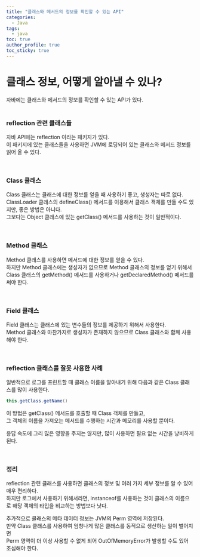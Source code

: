 ```yaml
---
title: "클래스와 메서드의 정보를 확인할 수 있는 API"  
categories:
  - Java
tags:
  - java
toc: true
author_profile: true
toc_sticky: true
---
```


# 클래스 정보, 어떻게 알아낼 수 있나?
자바에는 클래스와 메서드의 정보를 확인할 수 있는 API가 있다.     
<br/>          


### reflection 관련 클래스들   
자바 API에는 reflection 이라는 패키지가 있다.    
이 패키지에 있는 클래스들을 사용하면 JVM에 로딩되어 있는 클래스와 메서드 정보를 읽어 올 수 있다.

<br/>    

### Class 클래스   
Class 클래스는 클래스에 대한 정보를 얻을 때 사용하기 좋고, 생성자는 따로 없다.   
ClassLoader 클래스의 defineClass() 메서드를 이용해서 클래스 객체를 만들 수도 있지만, 좋은 방법은 아니다.     
그보다는 Object 클래스에 있는 getClass() 메서드를 사용하는 것이 일반적이다.

<br/>    

### Method 클래스   
Method 클래스를 사용하면 메서드에 대한 정보를 얻을 수 있다.   
하지만 Method 클래스에는 생성자가 없으므로 Method 클래스의 정보를 얻기 위해서   
Class 클래스의 getMethod() 메서드를 사용하거나 getDeclaredMethod() 메서드를 써야 한다.

<br/>    

### Field 클래스    
Field 클래스는 클래스에 있는 변수들의 정보를 제공하기 위해서 사용한다.    
Method 클래스와 마찬가지로 생성자가 존재하지 않으므로 Class 클래스와 함께 사용해야 한다.

<br/>    

### reflection 클래스를 잘못 사용한 사례    
일반적으로 로그를 프린트할 때 클래스 이름을 알아내기 위해 다음과 같은 Class 클래스를 많이 사용한다.


```java      
this.getClass.getName()       
```      


이 방법은 getClass() 메서드를 호출할 때 Class 객체를 만들고,           
그 객체의 이름을 가져오는 메서드를 수행하는 시간과 메모리를 사용할 뿐이다.

응답 속도에 그리 많은 영향을 주지는 않지만, 많이 사용하면 필요 없는 시간을 낭비하게 된다.

<br/>   

### 정리    

reflection 관련 클래스를 사용하면 클래스의 정보 및 여러 가지 세부 정보를 알 수 있어 매우 편리하다.   
하지만 로그에서 사용하기 위해서라면, instanceof를 사용하는 것이 클래스의 이름으로 해당 객체의 타입을 비교하는 방법보다 낫다.

추가적으로 클래스의 메타 데이터 정보는 JVM의 Perm 영역에 저장된다.            
만약 Class 클래스를 사용하여 엄청나게 많은 클래스를 동적으로 생산하는 일이 벌어지면          
Perm 영역이 더 이상 사용할 수 없게 되어 OutOfMemoryError가 발생할 수도 있어 조심해야 한다.        
